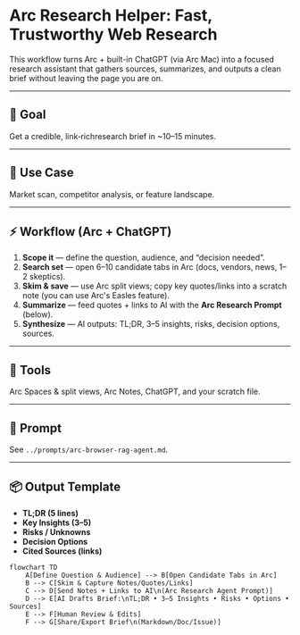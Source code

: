 # Arc Research Helper: Fast, Trustworthy Web Research

This workflow turns Arc + built-in ChatGPT (via Arc Mac) into a focused research assistant that gathers sources, summarizes, and outputs a clean brief without leaving the page you are on.

---

## 🎯 Goal
Get a credible, link‑richresearch brief in ~10–15 minutes.

---

## 🧩 Use Case
Market scan, competitor analysis, or feature landscape.

---

## ⚡ Workflow (Arc + ChatGPT)
1. **Scope it** — define the question, audience, and “decision needed”.
2. **Search set** — open 6–10 candidate tabs in Arc (docs, vendors, news, 1–2 skeptics).
3. **Skim & save** — use Arc split views; copy key quotes/links into a scratch note (you can use Arc's Easles feature).
4. **Summarize** — feed quotes + links to AI with the **Arc Research Prompt** (below).
5. **Synthesize** — AI outputs: TL;DR, 3–5 insights, risks, decision options, sources.

---

## 🧰 Tools
Arc Spaces & split views, Arc Notes, ChatGPT, and your scratch file.

---

## 💬 Prompt
See `../prompts/arc-browser-rag-agent.md`.

---

## 📦 Output Template
- **TL;DR (5 lines)**
- **Key Insights (3–5)**
- **Risks / Unknowns**
- **Decision Options**
- **Cited Sources (links)**

```mermaid
flowchart TD
    A[Define Question & Audience] --> B[Open Candidate Tabs in Arc]
    B --> C[Skim & Capture Notes/Quotes/Links]
    C --> D[Send Notes + Links to AI\n(Arc Research Agent Prompt)]
    D --> E[AI Drafts Brief:\nTL;DR • 3–5 Insights • Risks • Options • Sources]
    E --> F[Human Review & Edits]
    F --> G[Share/Export Brief\n(Markdown/Doc/Issue)]

